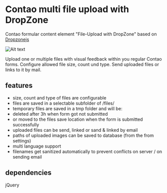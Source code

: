# Contao multi file upload with DropZone
Contao formular content element "File-Upload with DropZone" based on <a href="http://www.dropzonejs.com/" target="_blank">Dropzonejs</a>

![Alt text](../screenshots/screenshot.jpg?raw=true)

Upload one or multiple files with visual feedback within you regular Contao forms.
Configure allowed file size, count und type.
Send uploaded files or links to it by mail.


## features
* size, count and type of files are configurable
* files are saved in a selectable subfolder of /files/
* temporary files are saved in a tmp folder and will be:
 *  deleted after 3h when form got not submitted
 *  or moved to the files save location when the form is submitted successfully 
* uploaded files can be send, linked or sand & linked by email
* paths of uploaded images can be saved to database (from the from settings)
* multi language support
* filenames get sanitized automatically to prevent conflicts on server / on sending email

## dependencies
jQuery
